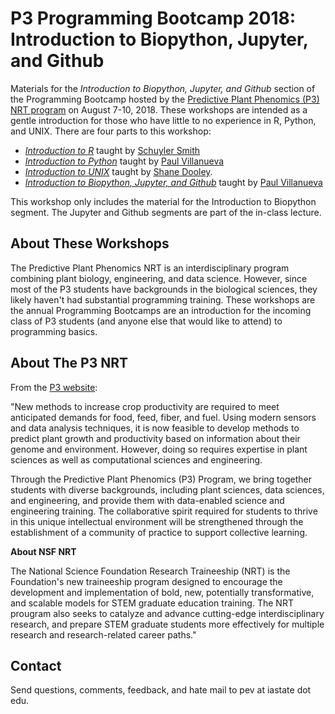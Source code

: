 # P3 Programming Bootcamp 2018: Introduction to Biopython, Jupyter, and Github

Materials for the *Introduction to Biopython, Jupyter, and Github* section of the Programming Bootcamp hosted by the [Predictive Plant Phenomics (P3) NRT program][p3-landing] on August 7-10, 2018.  These workshops are intended as a gentle introduction for those who have little to no experience in R, Python, and UNIX.  There are four parts to this workshop:

* [*Introduction to R*][intro-to-r] taught by [Schuyler Smith][schuyler-github]
* [*Introduction to Python*][intro-to-python] taught by [Paul Villanueva][paul-github]
* [*Introduction to UNIX*][intro-to-unix] taught by [Shane Dooley][shane-github].
* [*Introduction to Biopython, Jupyter, and Github*][intro-to-bio] taught by [Paul Villanueva][paul-github]

This workshop only includes the material for the Introduction to Biopython segment.  The Jupyter and Github segments are part of the in-class lecture.

## About These Workshops

The Predictive Plant Phenomics NRT is an interdisciplinary program combining plant biology, engineering, and data science.  However, since most of the P3 students have backgrounds in the biological sciences, they likely haven't had substantial programming training.  These workshops are the annual Programming Bootcamps are an introduction for the incoming class of P3 students (and anyone else that would like to attend) to programming basics.

## About The P3 NRT

From the [P3 website][p3-landing]:

"New methods to increase crop productivity are required to meet anticipated demands for food, feed, fiber, and fuel. Using modern sensors and data analysis techniques, it is now feasible to develop methods to predict plant growth and productivity based on information about their genome and environment. However, doing so requires expertise in plant sciences as well as computational sciences and engineering.

Through the Predictive Plant Phenomics (P3) Program, we bring together students with diverse backgrounds, including plant sciences, data sciences, and engineering, and provide them with data-enabled science and engineering training. The collaborative spirit required for students to thrive in this unique intellectual environment will be strengthened through the establishment of a community of practice to support collective learning. 

**About NSF NRT**

The National Science Foundation Research Traineeship (NRT) is the Foundation's new traineeship program designed to encourage the development and implementation of bold, new, potentially transformative, and scalable models for STEM graduate education training. The NRT prougram also seeks to catalyze and advance cutting-edge interdisciplinary research, and prepare STEM graduate students more effectively for multiple research and research-related career paths."

## Contact

Send questions, comments, feedback, and hate mail to pev at iastate dot edu.


[p3-landing]: https://www.predictivephenomicsinplants.iastate.edu/
[intro-to-r]: https://sdsmith1390.github.io/Tutorial_Basic_R/site/
[schuyler-github]: https://github.com/sdsmith1390
[intro-to-python]: https://github.com/pommevilla/p3.bootcamp.python.2018
[paul-github]: https://github.com/pommevilla
[intro-to-unix]: https://github.com/skDooley/shell_tutorial
[shane-github]: https://github.com/skDooley
[intro-to-bio]: https://github.com/pommevilla/p3.bootcamp.bio.2018/blob/master/lessons/P3Bootcamp2018-01.ipynb